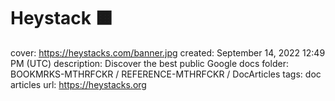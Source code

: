 # Heystack 🟧

cover: https://heystacks.com/banner.jpg
created: September 14, 2022 12:49 PM (UTC)
description: Discover the best public Google docs
folder: BOOKMRKS-MTHRFCKR / REFERENCE-MTHRFCKR / DocArticles
tags: doc articles
url: https://heystacks.org